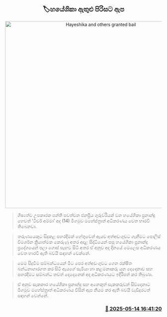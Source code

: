 <p align='center'><b><h2 align='center' title='Hayeshika and others granted bail'>🏷හයේශිකා ඇතුළු පිරිසට ඇප</h2></b></p>
<p align='center'><img src='https://helakuru.sgp1.cdn.digitaloceanspaces.com/esana/images/lib/court-2-archived.jpg' width='600' alt='Hayeshika and others granted bail'></p>

> ශිෂ්‍යත්ව උපකාරක පන්ති පවත්වන ජනප්‍රිය ගුරුවරියක් වන හයේශිකා ප්‍රනාන්දු හෙවත් 'ටීචර් අම්මා' අද (14) මීගමුව මහේස්ත්‍රාත් අධිකරණය ‍වෙත භාරවී තිබෙනවා.

> තරුණයෙකුට සිදුකළ පහරදීමක් හේතුවෙන් ඇයව අත්අඩංගුවට ගැනීමට පොලිස් විමර්ශන ක්‍රියාත්මක කෙරුණු අතර අදාළ සිද්ධියෙන් පසු හයේශිකා ප්‍රනාන්දු ප්‍රදේශයෙන් පලා ගොස් සැඟව සිටි අතර ඒ අනුව අද දිනයේ මෙලෙස අධිකරණය වෙත භාරවී ඇති බවයි සඳහන් වෙන්නේ.

> මෙම සිදුවීම සම්බන්ධයෙන් මීට පෙර අත්අඩංගුවට ගෙන රක්ෂිත බන්ධනාගාරගත කර සිටි ඇයගේ සැමියා හා කළමනාකරු යන දෙදෙනාව සහ පහරදීමට සම්බන්ධ තවත් දෙදෙනෙක් අද අධිකරණයට ඉදිරිපත් කර තිබුණා.

> ඒ අනුව සැකකාර හයේශිකා ප්‍රනාන්දු සහ අනෙකුත් සැකකරුවන් සිව්දෙනාට මීගමුව මහේස්ත්‍රාත් අධිකරණය විසින් ඇප නියම කර ඇති බවයි වැඩිදුරටත් සඳහන් වෙන්නේ.



<h3 align='right'><a href='https://www.helakuru.lk/esana/p/110083/'>📅 2025-05-14 16:41:20</a></h3>
